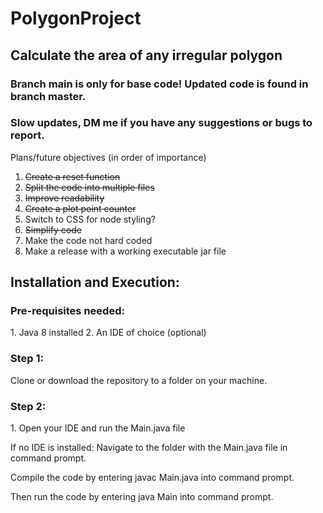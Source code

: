 # PolygonProject
<h2> Calculate the area of any irregular polygon </h2>

<h3> Branch main is only for base code! Updated code is found in branch master. </h3>

<h3> Slow updates, DM me if you have any suggestions or bugs to report. </h3>

Plans/future objectives (in order of importance)
1. ~~Create a reset function~~
2. ~~Split the code into multiple files~~
3. ~~Improve readability~~
4. ~~Create a plot point counter~~
5. Switch to CSS for node styling?
6. ~~Simplify code~~
7. Make the code not hard coded
8. Make a release with a working executable jar file

<h2>Installation and Execution:</h2>
<h3>Pre-requisites needed:</h3>
1. Java 8 installed
2. An IDE of choice (optional)

<h3>Step 1:</h3>
Clone or download the repository to a folder on your machine.

<h3>Step 2:</h3>
1. Open your IDE and run the Main.java file

If no IDE is installed:
Navigate to the folder with the Main.java file in command prompt.

Compile the code by entering javac Main.java into command prompt.

Then run the code by entering java Main into command prompt.
